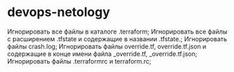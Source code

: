 # devops-netology

Игнорировать все файлы в каталоге .terraform;
Игнорировать все файлы с расширением .tfstate и содержащие в названии .tfstate.;
Игнорировать файлы crash.log;
Игнорировать файлы override.tf, override.tf.json и содержащие в конце имени файла _override.tf, _override.tf.json;
Игнорировать файлы .terraformrc и terraform.rc;